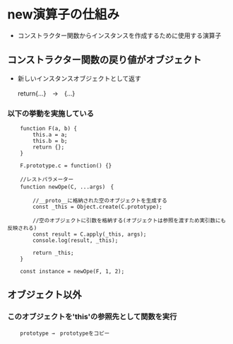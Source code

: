 # new演算子の仕組み

- コンストラクター関数からインスタンスを作成するために使用する演算子

## コンストラクター関数の戻り値がオブジェクト
- 新しいインスタンスオブジェクトとして返す

    return{…}　→　{…}

### 以下の挙動を実施している

        function F(a, b) {
            this.a = a;
            this.b = b;
            return {};
        }
        
        F.prototype.c = function() {}
        
        //レストパラメーター
        function newOpe(C, ...args)　{
        
            //__proto__に格納された空のオブジェクトを生成する
            const _this = Object.create(C.prototype);
        
            //空のオブジェクトに引数を格納する(オブジェクトは参照を渡すため実引数にも反映される)
            const result = C.apply(_this, args);
            console.log(result, _this);

            return _this;
        } 
        
        const instance = newOpe(F, 1, 2);


## オブジェクト以外
### このオブジェクトを'this'の参照先として関数を実行
        prototype →　prototypeをコピー


